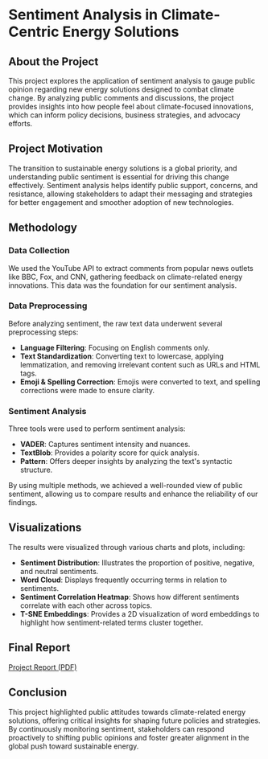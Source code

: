 

# Sentiment Analysis in Climate-Centric Energy Solutions

## About the Project
This project explores the application of sentiment analysis to gauge public opinion regarding new energy solutions designed to combat climate change. By analyzing public comments and discussions, the project provides insights into how people feel about climate-focused innovations, which can inform policy decisions, business strategies, and advocacy efforts.

## Project Motivation
The transition to sustainable energy solutions is a global priority, and understanding public sentiment is essential for driving this change effectively. Sentiment analysis helps identify public support, concerns, and resistance, allowing stakeholders to adapt their messaging and strategies for better engagement and smoother adoption of new technologies.

## Methodology

### Data Collection
We used the YouTube API to extract comments from popular news outlets like BBC, Fox, and CNN, gathering feedback on climate-related energy innovations. This data was the foundation for our sentiment analysis.

### Data Preprocessing
Before analyzing sentiment, the raw text data underwent several preprocessing steps:
- **Language Filtering**: Focusing on English comments only.
- **Text Standardization**: Converting text to lowercase, applying lemmatization, and removing irrelevant content such as URLs and HTML tags.
- **Emoji & Spelling Correction**: Emojis were converted to text, and spelling corrections were made to ensure clarity.

### Sentiment Analysis
Three tools were used to perform sentiment analysis:
- **VADER**: Captures sentiment intensity and nuances.
- **TextBlob**: Provides a polarity score for quick analysis.
- **Pattern**: Offers deeper insights by analyzing the text's syntactic structure.

By using multiple methods, we achieved a well-rounded view of public sentiment, allowing us to compare results and enhance the reliability of our findings.

## Visualizations
The results were visualized through various charts and plots, including:
- **Sentiment Distribution**: Illustrates the proportion of positive, negative, and neutral sentiments.
- **Word Cloud**: Displays frequently occurring terms in relation to sentiments.
- **Sentiment Correlation Heatmap**: Shows how different sentiments correlate with each other across topics.
- **T-SNE Embeddings**: Provides a 2D visualization of word embeddings to highlight how sentiment-related terms cluster together.

## Final Report
[Project Report (PDF)](https://github.com/JasmineBorse/NLP_Project/blob/main/NLP_Project_Analysis_Final.pdf)


## Conclusion
This project highlighted public attitudes towards climate-related energy solutions, offering critical insights for shaping future policies and strategies. By continuously monitoring sentiment, stakeholders can respond proactively to shifting public opinions and foster greater alignment in the global push toward sustainable energy.

